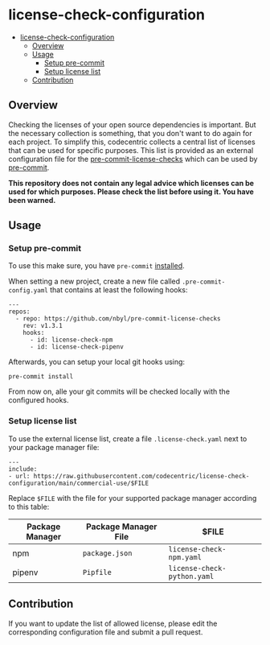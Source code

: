 # license-check-configuration

<!--TOC-->

- [license-check-configuration](#license-check-configuration)
  - [Overview](#overview)
  - [Usage](#usage)
    - [Setup pre-commit](#setup-pre-commit)
    - [Setup license list](#setup-license-list)
  - [Contribution](#contribution)

<!--TOC-->

## Overview

Checking the licenses of your open source dependencies is important. But the necessary collection is something, that you don't want to do again for each project. To simplify this, codecentric collects a central list of licenses that can be used for specific purposes. This list is provided as an external configuration file for the [pre-commit-license-checks](https://github.com/nbyl/pre-commit-license-checks) which can be used by [pre-commit](https://pre-commit.com/).

**This repository does not contain any legal advice which licenses can be used for which purposes. Please check the list before using it. You have been warned.**

## Usage

### Setup pre-commit

To use this make sure, you have `pre-commit` [installed](https://pre-commit.com/#install).

When setting a new project, create a new file called `.pre-commit-config.yaml` that contains at least the following hooks:

```
---
repos:
  - repo: https://github.com/nbyl/pre-commit-license-checks
    rev: v1.3.1
    hooks:
      - id: license-check-npm
      - id: license-check-pipenv
```

Afterwards, you can setup your local git hooks using:

```
pre-commit install
```

From now on, alle your git commits will be checked locally with the configured hooks.

### Setup license list

To use the external license list, create a file `.license-check.yaml` next to your package manager file:

```
---
include:
- url: https://raw.githubusercontent.com/codecentric/license-check-configuration/main/commercial-use/$FILE
```

Replace `$FILE` with the file for your supported package manager according to this table:

| Package Manager | Package Manager File | $FILE                       |
| --------------- | -------------------- | --------------------------- |
| npm             | `package.json`       | `license-check-npm.yaml`    |
| pipenv          | `Pipfile`            | `license-check-python.yaml` |

## Contribution

If you want to update the list of allowed license, please edit the corresponding configuration file and submit a pull request.
